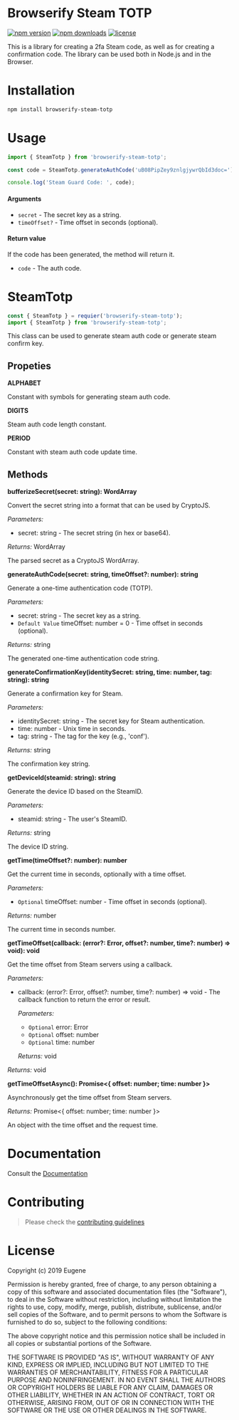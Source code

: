 # Browserify Steam TOTP

[![npm version](https://img.shields.io/npm/v/browserify-steam-totp.svg)](https://www.npmjs.com/package/browserify-steam-totp)
[![npm downloads](https://img.shields.io/npm/dm/browserify-steam-totp)](https://www.npmjs.com/package/browserify-steam-totp)
[![license](https://img.shields.io/npm/l/browserify-steam-totp.svg)](https://github.com/candyboyz/browserify-steam-totp/blob/main/LICENSE)

This is a library for creating a 2fa Steam code, as well as for creating a confirmation code. The library can be used both in Node.js and in the Browser.

# Installation

```bash
npm install browserify-steam-totp
```

# Usage

```ts
import { SteamTotp } from 'browserify-steam-totp';

const code = SteamTotp.generateAuthCode('uB08PipZey9znlgjywrQbId3doc=');

console.log('Steam Guard Code: ', code);
```

#### Arguments

- `secret` - The secret key as a string.
- `timeOffset?` - Time offset in seconds (optional).

#### Return value

If the code has been generated, the method will return it.

- `code` - The auth code.

# SteamTotp

```ts
const { SteamTotp } = requier('browserify-steam-totp');
import { SteamTotp } from 'browserify-steam-totp';
```

This class can be used to generate steam auth code or generate steam confirm key.

## Propeties

**ALPHABET**

Constant with symbols for generating steam auth code.

**DIGITS**

Steam auth code length constant.

**PERIOD**

Constant with steam auth code update time.

## Methods

**bufferizeSecret(secret: string): WordArray**

Convert the secret string into a format that can be used by CryptoJS.

_Parameters:_

- secret: string - The secret string (in hex or base64).

_Returns:_ WordArray

The parsed secret as a CryptoJS WordArray.

**generateAuthCode(secret: string, timeOffset?: number): string**

Generate a one-time authentication code (TOTP).

_Parameters:_

- secret: string - The secret key as a string.
- `Default Value` timeOffset: number = 0 - Time offset in seconds (optional).

_Returns:_ string

The generated one-time authentication code string.

**generateConfirmationKey(identitySecret: string, time: number, tag: string): string**

Generate a confirmation key for Steam.

_Parameters:_

- identitySecret: string - The secret key for Steam authentication.
- time: number - Unix time in seconds.
- tag: string - The tag for the key (e.g., 'conf').

_Returns:_ string

The confirmation key string.

**getDeviceId(steamid: string): string**

Generate the device ID based on the SteamID.

_Parameters:_

- steamid: string - The user's SteamID.

_Returns:_ string

The device ID string.

**getTime(timeOffset?: number): number**

Get the current time in seconds, optionally with a time offset.

_Parameters:_

- `Optional` timeOffset: number - Time offset in seconds (optional).

_Returns:_ number

The current time in seconds number.

**getTimeOffset(callback: (error?: Error, offset?: number, time?: number) => void): void**

Get the time offset from Steam servers using a callback.

_Parameters:_

- callback: (error?: Error, offset?: number, time?: number) => void - The callback function to return the error or result.

  _Parameters:_

  - `Optional` error: Error
  - `Optional` offset: number
  - `Optional` time: number

  _Returns:_ void

_Returns:_ void

**getTimeOffsetAsync(): Promise<{ offset: number; time: number }>**

Asynchronously get the time offset from Steam servers.

_Returns:_ Promise<{ offset: number; time: number }>

An object with the time offset and the request time.

# Documentation

Consult the [Documentation](https://candyboyz.github.io/browserify-steam-totp/)

# Contributing

> Please check the [contributing guidelines]()

# License

Copyright (c) 2019 Eugene

Permission is hereby granted, free of charge, to any person obtaining a copy
of this software and associated documentation files (the "Software"), to deal
in the Software without restriction, including without limitation the rights
to use, copy, modify, merge, publish, distribute, sublicense, and/or sell
copies of the Software, and to permit persons to whom the Software is
furnished to do so, subject to the following conditions:

The above copyright notice and this permission notice shall be included in all
copies or substantial portions of the Software.

THE SOFTWARE IS PROVIDED "AS IS", WITHOUT WARRANTY OF ANY KIND, EXPRESS OR
IMPLIED, INCLUDING BUT NOT LIMITED TO THE WARRANTIES OF MERCHANTABILITY,
FITNESS FOR A PARTICULAR PURPOSE AND NONINFRINGEMENT. IN NO EVENT SHALL THE
AUTHORS OR COPYRIGHT HOLDERS BE LIABLE FOR ANY CLAIM, DAMAGES OR OTHER
LIABILITY, WHETHER IN AN ACTION OF CONTRACT, TORT OR OTHERWISE, ARISING FROM,
OUT OF OR IN CONNECTION WITH THE SOFTWARE OR THE USE OR OTHER DEALINGS IN THE
SOFTWARE.
